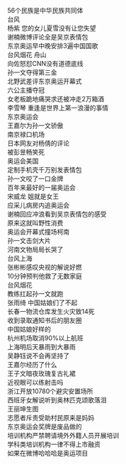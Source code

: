 56个民族是中华民族共同体  
台风  
杨紫 您的女儿夏雪没有让您失望  
谢楠微博评论全是吴京表情包  
东京奥运早中晚安排3遍中国国歌  
台风烟花 舟山  
向佐怒怼CNN没有道德底线  
孙一文夺得第三金  
北野武差评东京奥运开幕式  
六公主播夺冠  
女老板跪地痛哭求还被冲走2万箱酒  
李雪琴 重逢是世界上第一浪漫的事情  
东京奥运会  
王嘉尔为孙一文骄傲  
南京禄口机场  
日本网友对杨倩的评论  
被彭昱畅笑死  
奥运会美国  
定制手机壳千万别发表情包  
孙一文咬了一口金牌  
百年来最好的一届奥运会  
宋威龙 姐就是女王  
应采儿病房内追奥运会  
谢楠回应冲浪看到吴京表情包的感受  
原来这就叫野性消费  
奥运会开幕式撞场柯南  
孙一文击剑大片  
河南文物局局长哭了  
台风上海  
张彬彬感叹央视的解说好燃  
10分钟预判他救了无数家庭  
台风烟花  
教练扛起孙一文就跑  
张雨绮 中国姑娘们了不起  
长春一物流仓库发生火灾致14死  
收到录取通知书后的朋友圈  
中国姑娘好样的  
杭州机场取消90%以上航班  
上海明后天暴雨到大暴雨  
吴静钰说不会再坚持了  
王嘉尔经历了什么  
王子文暗夜玫瑰复古礼裙  
近视眼可以练射击吗  
浙江开放10780个避灾安置场所  
西班牙女解说听到奥林匹克颂歌落泪  
王丽坤生图  
志愿者斥责受助村民原来是妈妈  
东京奥运会奖牌是废品做的  
培训机构严禁聘请境外外籍人员开展培训  
学科类培训机构一律不得上市融资  
如果在微博哈哈哈是奥运项目  
